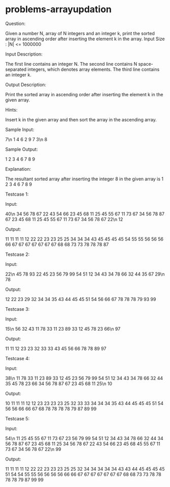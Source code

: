 # problems-arrayupdation

Question:

Given a number N, array of N integers and an integer k, print the sorted array in ascending order after inserting the element k in the array. Input Size : |N| <= 1000000

Input Description:

The first line contains an integer N. The second line contains N space-separated integers, which denotes array elements. The third line contains an integer k.

Output Description:

Print the sorted array in ascending order after inserting the element k in the given array.

Hints:

Insert k in the given array and then sort the array in the ascending array.

Sample Input:

7\n
1 4 6 2 9 7 3\n
8

Sample Output:

1 2 3 4 6 7 8 9

Explanation:

The resultant sorted array after inserting the integer 8 in the given array is 1 2 3 4 6 7 8 9

Testcase 1:

Input:

40\n
34 56 78 67 22 43 54 66 23 45 68 11 25 45 55 67 11 73 67 34 56 78 87 67 23 45 68 11 25 45 55 67 11 73 67 34 56 78 67 22\n
12

Output:

11 11 11 11 12 22 22 23 23 25 25 34 34 34 43 45 45 45 45 54 55 55 56 56 56 66 67 67 67 67 67 67 67 68 68 73 73 78 78 78 87

Testcase 2:

Input:

22\n
45 78 93 22 45 23 56 79 99 54 51 12 34 43 34 78 66 32 44 35 67 29\n
78

Output:

12 22 23 29 32 34 34 35 43 44 45 45 51 54 56 66 67 78 78 78 79 93 99

Testcase 3:

Input:

15\n
56 32 43 11 78 33 11 23 89 33 12 45 78 23 66\n
97

Output:

11 11 12 23 23 32 33 33 43 45 56 66 78 78 89 97

Testcase 4:

Input:

38\n
11 78 33 11 23 89 33 12 45 23 56 79 99 54 51 12 34 43 34 78 66 32 44 35 45 78 23 66 34 56 78 87 67 23 45 68 11 25\n
10

Output:

10 11 11 11 12 12 23 23 23 23 25 32 33 33 34 34 34 35 43 44 45 45 45 51 54 56 56 66 66 67 68 78 78 78 78 79 87 89 99

Testcase 5:

Input:

54\n
11 25 45 55 67 11 73 67 23 56 79 99 54 51 12 34 43 34 78 66 32 44 34 56 78 87 67 23 45 68 11 25 34 56 78 67 22 43 54 66 23 45 68 45 55 67 11 73 67 34 56 78 67 22\n
99

Output:

11 11 11 11 12 22 22 23 23 23 25 25 32 34 34 34 34 34 43 43 44 45 45 45 45 51 54 54 55 55 56 56 56 56 66 66 67 67 67 67 67 67 67 68 68 73 73 78 78 78 78 79 87 99 99
